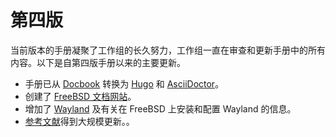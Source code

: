 # 第四版

当前版本的手册凝聚了工作组的长久努力，工作组一直在审查和更新手册中的所有内容。以下是自第四版手册以来的主要更新。

* 手册已从 [Docbook](https://docbook.org/) 转换为 [Hugo](https://gohugo.io/) 和 [AsciiDoctor](https://asciidoctor.org/)。
* 创建了 [FreeBSD 文档网站](https://docs.freebsd.org/)。
* 增加了 [Wayland](https://docs.freebsd.org/en/books/handbook/book/#wayland) 及有关在 FreeBSD 上安装和配置 Wayland 的信息。
* [参考文献](https://docs.freebsd.org/en/books/handbook/book/#bibliography)得到大规模更新。。
